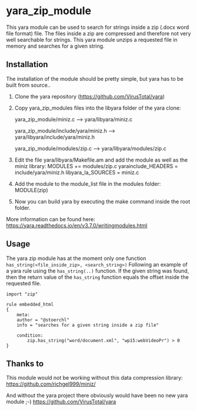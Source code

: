 # yara_zip_module

This yara module can be used to search for strings inside a zip (.docx word file format) file. The files inside a zip are compressed and therefore not very well searchable for strings. This yara module unzips a requested file in memory and searches for a given string.

## Installation
The installation of the module should be pretty simple, but yara has to be built from source..
1. Clone the yara repository (https://github.com/VirusTotal/yara)
2. Copy yara_zip_modules files into the libyara folder of the yara clone:

	yara_zip_module/miniz.c --> yara/libyara/miniz.c
	
	yara_zip_module/include/yara/miniz.h --> yara/libyara/include/yara/miniz.h

	yara_zip_module/modules/zip.c --> yara/libyara/modules/zip.c

3. Edit the file yara/libyara/Makefile.am and add the module as well as the miniz library:
	MODULES += modules/zip.c
	yarainclude_HEADERS = include/yara/miniz.h
	libyara_la_SOURCES = miniz.c
4. Add the module to the module_list file in the modules folder:
	MODULE(zip)
5. Now you can build yara by executing the make command inside the root folder.

More information can be found here: https://yara.readthedocs.io/en/v3.7.0/writingmodules.html

## Usage

The yara zip module has at the moment only one function `has_string(<file_inside_zip>, <search_string>)`
Following an example of a yara rule using the `has_string(..)` function.
If the given string was found, then the return value of the `has_string` function equals the offset inside the requested file.

	import "zip"

	rule embedded_html
	{
	    meta:
	    author = "@stoerchl"
	    info = "searches for a given string inside a zip file"
      
	    condition:
	        zip.has_string("word/document.xml", "wp15:webVideoPr") > 0
	}


## Thanks to
This module would not be working without this data compression library:
https://github.com/richgel999/miniz/

And without the yara project there obviously would have been no new yara module ;-)
https://github.com/VirusTotal/yara

